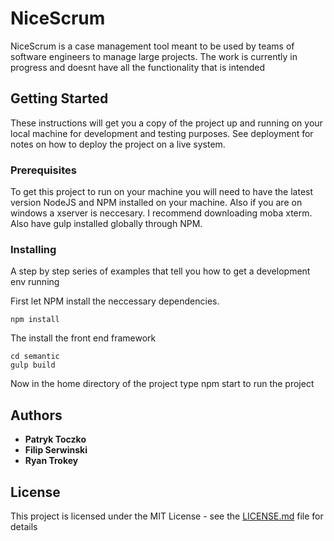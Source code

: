 # NiceScrum

NiceScrum is a case management tool meant to be used by teams of software engineers to manage large projects. The work is currently in progress and doesnt have all the functionality that is intended

## Getting Started

These instructions will get you a copy of the project up and running on your local machine for development and testing purposes. See deployment for notes on how to deploy the project on a live system.

### Prerequisites

To get this project to run on your machine you will need to have the latest version NodeJS and NPM installed on your machine. Also if you are on windows a xserver is neccesary. I recommend downloading moba xterm. Also have gulp installed globally through NPM.

### Installing

A step by step series of examples that tell you how to get a development env running

First let NPM install the neccessary dependencies.

```
npm install
```

The install the front end framework

```
cd semantic
gulp build
```

Now in the home directory of the project type npm start to run the project

## Authors

* **Patryk Toczko**
* **Filip Serwinski**
* **Ryan Trokey**


## License

This project is licensed under the MIT License - see the [LICENSE.md](LICENSE.md) file for details

